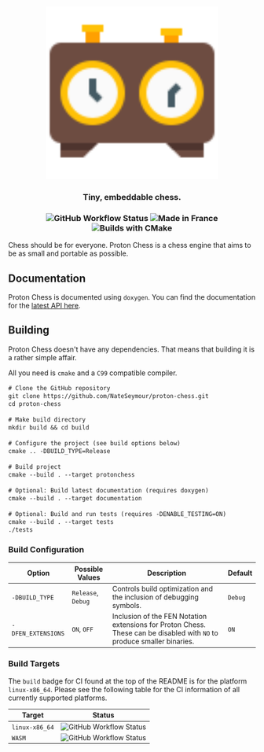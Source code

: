 <h3 align="center">
    <img alt="Logo" src="media/chess-clock.svg" width="350"/>
</h3>

<h3 align="center">
    Tiny, embeddable chess.
</h3>

<h3 align="center">
    <img alt="GitHub Workflow Status" src="https://img.shields.io/github/workflow/status/NateSeymour/proton-chess/ci-linux-x86_64">
    <img alt="Made in France" src="https://img.shields.io/badge/made_in-france-blue">
    <img alt="Builds with CMake" src="https://img.shields.io/badge/builds_with-cmake-brightgreen">
</h3>

Chess should be for everyone. Proton Chess is a chess engine that aims to be as small and portable as possible. 

## Documentation

Proton Chess is documented using `doxygen`. You can find the documentation for the [latest API here](https://nateseymour.github.io/proton-chess/).

## Building

Proton Chess doesn't have any dependencies. That means that building it is a rather simple affair. 

All you need is `cmake` and a `C99` compatible compiler.

```shell
# Clone the GitHub repository
git clone https://github.com/NateSeymour/proton-chess.git
cd proton-chess

# Make build directory
mkdir build && cd build

# Configure the project (see build options below)
cmake .. -DBUILD_TYPE=Release 

# Build project
cmake --build . --target protonchess

# Optional: Build latest documentation (requires doxygen)
cmake --build . --target documentation

# Optional: Build and run tests (requires -DENABLE_TESTING=ON)
cmake --build . --target tests
./tests
```

### Build Configuration

Option | Possible Values | Description | Default
---|---|---|---
`-DBUILD_TYPE` | `Release`, `Debug` | Controls build optimization and the inclusion of debugging symbols. | `Debug`
`-DFEN_EXTENSIONS` | `ON`, `OFF` | Inclusion of the FEN Notation extensions for Proton Chess. These can be disabled with `NO` to produce smaller binaries. | `ON`

### Build Targets

The `build` badge for CI found at the top of the README is for the platform `linux-x86_64`. Please see the following table for the CI information of all currently supported platforms.

Target | Status
---|---
`linux-x86_64` | <img alt="GitHub Workflow Status" src="https://img.shields.io/github/workflow/status/NateSeymour/proton-chess/ci-linux-x86_64">
`WASM` | <img alt="GitHub Workflow Status" src="https://img.shields.io/github/workflow/status/NateSeymour/proton-chess/ci-wasm">

